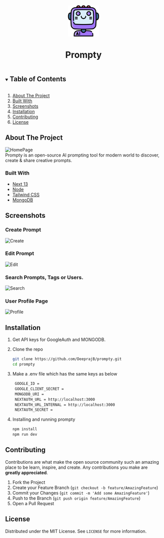 <br  />
<p  align="center">
<a href="https://github.com/DeeprajB/prompty">
<img src="./public/assets/images/prompty.png" alt="Logo" width="100" height="100"></a>
<h1  align="center">Prompty</h1>
</p>

<!-- TABLE OF CONTENTS -->
<details open="open">
  <summary><h2 style="display: inline-block">Table of Contents</h2></summary>
  <ol>
    <li>
      <a href="#about-the-project">About The Project</a>
    </li>
    <li><a href="#built-with">Built With</a></li>
    <li><a href="#screenshots">Screenshots</a></li>
    <li><a href="#installation">Installation</a></li>
    <li><a href="#contributing">Contributing</a></li>
    <li><a href="#license">License</a></li>
  </ol>
</details>

## About The Project

![HomePage](https://i.ibb.co/kXkxDzy/Home.png)<br />
Prompty is an open-source AI prompting tool for modern world to discover, create & share creative prompts.
<br />

### Built With

* [Next 13](https://nextjs.org/)
* [Node](https://nodejs.org/en/)
* [Tailwind CSS](https://tailwindcss.com/)
* [MongoDB](https://www.mongodb.com/)

## Screenshots
### Create Prompt
![Create](https://i.ibb.co/wKw3MFS/Create.png)<br/>
### Edit Prompt
![Edit](https://i.ibb.co/mtKVrY7/Edit.png)<br/>
### Search Prompts, Tags or Users.
![Search](https://ibb.co/tc0RdRN)<br/>
### User Profile Page
![Profile](https://i.ibb.co/rmChzRC/Profile.png)

## Installation

1. Get API keys for GoogleAuth and MONGODB.
2. Clone the repo
   ```sh
   git clone https://github.com/DeeprajB/prompty.git
   cd prompty
   ```
3. Make a .env file which has the same keys as below
   ```sh
    GOOGLE_ID =
    GOOGLE_CLIENT_SECRET =
    MONGODB_URI =
    NEXTAUTH_URL = http://localhost:3000
    NEXTAUTH_URL_INTERNAL = http://localhost:3000
    NEXTAUTH_SECRET =
   ```

4. Installing and running prompty
   ```sh
   npm install
   npm run dev
   ```
## Contributing

Contributions are what make the open source community such an amazing place to be learn, inspire, and create. Any contributions you make are **greatly appreciated**.

1. Fork the Project
2. Create your Feature Branch (`git checkout -b feature/AmazingFeature`)
3. Commit your Changes (`git commit -m 'Add some AmazingFeature'`)
4. Push to the Branch (`git push origin feature/AmazingFeature`)
5. Open a Pull Request

## License

Distributed under the MIT License. See `LICENSE` for more information.
